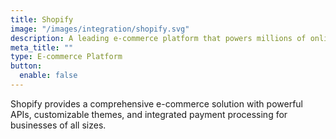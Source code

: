 ```yaml
---
title: Shopify
image: "/images/integration/shopify.svg"
description: A leading e-commerce platform that powers millions of online stores worldwide.
meta_title: ""
type: E-commerce Platform
button:
  enable: false
---
```


Shopify provides a comprehensive e-commerce solution with powerful APIs, customizable themes, and integrated payment processing for businesses of all sizes.
